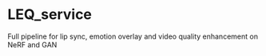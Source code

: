 # LEQ_service
Full pipeline for lip sync, emotion overlay and video quality enhancement on NeRF and GAN
